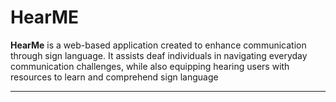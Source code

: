 # HearME

**HearMe** is a web-based application created to enhance communication through sign language. It assists deaf individuals in navigating everyday communication challenges, while also equipping hearing users with resources to learn and comprehend sign language

---
